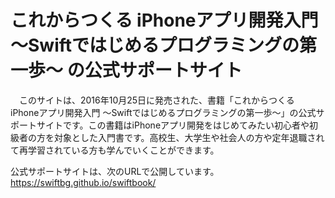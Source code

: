 # これからつくる iPhoneアプリ開発入門 ～Swiftではじめるプログラミングの第一歩～ の公式サポートサイト
　このサイトは、2016年10月25日に発売された、書籍「これからつくる iPhoneアプリ開発入門 ～Swiftではじめるプログラミングの第一歩～」の公式サポートサイトです。この書籍はiPhoneアプリ開発をはじめてみたい初心者や初級者の方を対象とした入門書です。高校生、大学生や社会人の方や定年退職されて再学習されている方も学んでいくことができます。

公式サポートサイトは、次のURLで公開しています。  
https://swiftbg.github.io/swiftbook/
